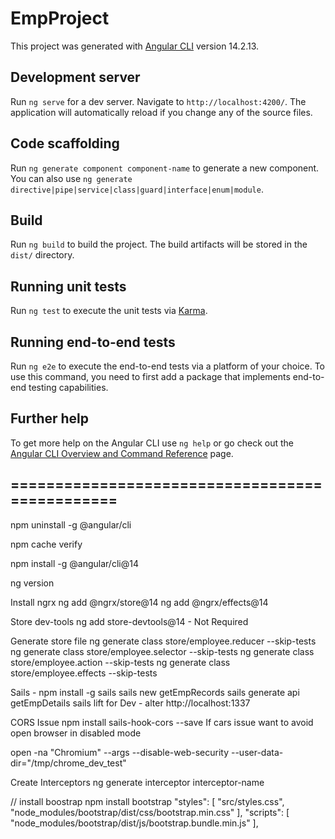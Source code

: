 # EmpProject

This project was generated with [Angular CLI](https://github.com/angular/angular-cli) version 14.2.13.

## Development server

Run `ng serve` for a dev server. Navigate to `http://localhost:4200/`. The application will automatically reload if you change any of the source files.

## Code scaffolding

Run `ng generate component component-name` to generate a new component. You can also use `ng generate directive|pipe|service|class|guard|interface|enum|module`.

## Build

Run `ng build` to build the project. The build artifacts will be stored in the `dist/` directory.

## Running unit tests

Run `ng test` to execute the unit tests via [Karma](https://karma-runner.github.io).

## Running end-to-end tests

Run `ng e2e` to execute the end-to-end tests via a platform of your choice. To use this command, you need to first add a package that implements end-to-end testing capabilities.

## Further help

To get more help on the Angular CLI use `ng help` or go check out the [Angular CLI Overview and Command Reference](https://angular.io/cli) page.

## ===============================================
npm uninstall -g @angular/cli

npm cache verify

npm install -g @angular/cli@14

ng version


Install ngrx 
ng add @ngrx/store@14
ng add @ngrx/effects@14

Store dev-tools
ng add store-devtools@14 - Not Required

Generate store file
ng generate class store/employee.reducer --skip-tests
ng generate class store/employee.selector --skip-tests
ng generate class store/employee.action --skip-tests
ng generate class store/employee.effects --skip-tests


Sails - 
npm install -g sails
sails new getEmpRecords
sails generate api getEmpDetails
sails lift
for Dev  - alter
http://localhost:1337

CORS Issue npm install sails-hook-cors --save
If cars issue want to avoid open browser in disabled mode 

open -na "Chromium" --args --disable-web-security --user-data-dir="/tmp/chrome_dev_test"


Create Interceptors
ng generate interceptor interceptor-name


// install boostrap
npm install bootstrap
"styles": [
  "src/styles.css",
  "node_modules/bootstrap/dist/css/bootstrap.min.css"
],
"scripts": [
  "node_modules/bootstrap/dist/js/bootstrap.bundle.min.js"
],


